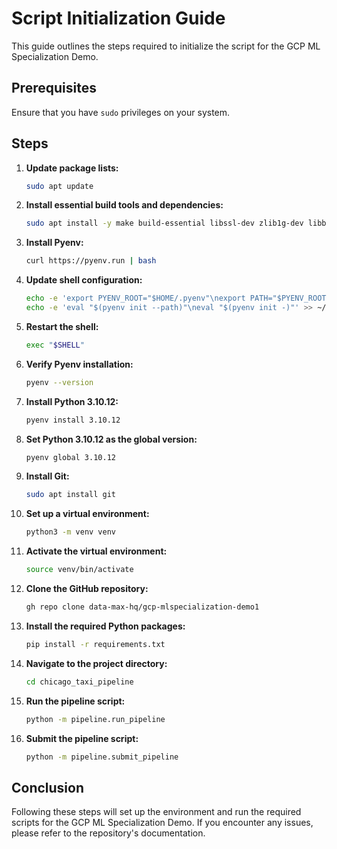 # Script Initialization Guide

This guide outlines the steps required to initialize the script for the GCP ML Specialization Demo.

## Prerequisites

Ensure that you have `sudo` privileges on your system.

## Steps

1. **Update package lists:**
    ```sh
    sudo apt update
    ```
   
2. **Install essential build tools and dependencies:**
    ```sh
    sudo apt install -y make build-essential libssl-dev zlib1g-dev libbz2-dev libreadline-dev libsqlite3-dev wget curl llvm libncursesw5-dev xz-utils tk-dev libxml2-dev libxmlsec1-dev libffi-dev liblzma-dev
    ```

3. **Install Pyenv:**
    ```sh
    curl https://pyenv.run | bash
    ```

4. **Update shell configuration:**
    ```sh
    echo -e 'export PYENV_ROOT="$HOME/.pyenv"\nexport PATH="$PYENV_ROOT/bin:$PATH"' >> ~/.bashrc
    echo -e 'eval "$(pyenv init --path)"\neval "$(pyenv init -)"' >> ~/.bashrc
    ```

5. **Restart the shell:**
    ```sh
    exec "$SHELL"
    ```

6. **Verify Pyenv installation:**
    ```sh
    pyenv --version
    ```

7. **Install Python 3.10.12:**
    ```sh
    pyenv install 3.10.12
    ```

8. **Set Python 3.10.12 as the global version:**
    ```sh
    pyenv global 3.10.12
    ```

9. **Install Git:**
    ```sh
    sudo apt install git
    ```

10. **Set up a virtual environment:**
    ```sh
    python3 -m venv venv
    ```

11. **Activate the virtual environment:**
    ```sh
    source venv/bin/activate
    ```

12. **Clone the GitHub repository:**
    ```sh
    gh repo clone data-max-hq/gcp-mlspecialization-demo1
    ```

13. **Install the required Python packages:**
    ```sh
    pip install -r requirements.txt
    ```

14. **Navigate to the project directory:**
    ```sh
    cd chicago_taxi_pipeline
    ```

15. **Run the pipeline script:**
    ```sh
    python -m pipeline.run_pipeline
    ```

16. **Submit the pipeline script:**
    ```sh
    python -m pipeline.submit_pipeline
    ```

## Conclusion

Following these steps will set up the environment and run the required scripts for the GCP ML Specialization Demo. If you encounter any issues, please refer to the repository's documentation.